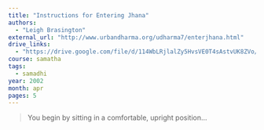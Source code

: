 ```yaml
---
title: "Instructions for Entering Jhana"
authors:
  - "Leigh Brasington"
external_url: "http://www.urbandharma.org/udharma7/enterjhana.html"
drive_links:
  - "https://drive.google.com/file/d/114WbLRjlalZy5HvsVE0T4sAstvUK8ZVo/view?usp=drivesdk"
course: samatha
tags:
  - samadhi
year: 2002
month: apr
pages: 5
---
```


> You begin by sitting in a comfortable, upright position...

